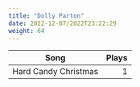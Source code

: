 ```yaml
---
title: "Dolly Parton"
date: 2022-12-07/2022T23:22:29
weight: 64
---
```




 Song | Plays 
----- | -----:
Hard Candy Christmas | 1
